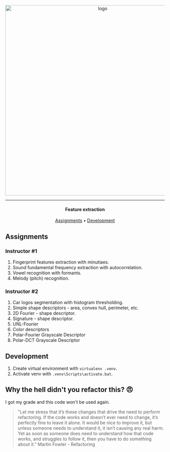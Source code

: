 <p align="center">
    <img src="https://i.imgur.com/3ZPSR5P.png" width="600px" alt="logo"/>
</p>

***

<h4 align="center">Feature extraction</h4>

<p align="center">
  <a href="#assignments">Assignments</a> •
  <a href="#development">Development</a>
</p>

## Assignments

### Instructor #1

1. Fingerprint features extraction with minutiaes.
2. Sound fundamental frequency extraction with autocorrelation.
3. Vowel recognition with formants.
4. Melody (pitch) recognition.

### Instructor #2

1. Car logos segmentation with histogram thresholding.
2. Simple shape descriptors - area, convex hull, perimeter, etc.
3. 2D Fourier - shape descriptor.
4. Signature - shape descriptor.
5. UNL-Fourier
6. Color descriptors
7. Polar-Fourier Grayscale Descriptor
8. Polar-DCT Grayscale Descriptor


## Development

1. Create virtual environment with `virtualenv .venv`.
2. Activate venv with `.venv\Scripts\activate.bat`.

## Why the hell didn't you refactor this? :angry:

I got my grade and this code won't be used again.

> "Let me stress that it’s these changes that drive the need to perform refactoring. If the code works and doesn’t ever need to change, it’s perfectly fine to leave it alone. It would be nice to improve it, but unless someone needs to understand it, it isn’t causing any real harm. Yet as soon as someone does need to understand how that code works, and struggles to follow it, then you have to do something about it." Martin Fowler - Refactoring

